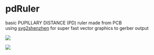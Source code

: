 # pdRuler
basic PUPILLARY DISTANCE  (PD) ruler made from PCB  
using [svg2shenzhen](https://github.com/badgeek/svg2shenzhen) for super fast vector graphics to gerber output

![](https://i.imgur.com/c83mPQ4.png)

![](https://i.imgur.com/tH36KW4l.jpg)
